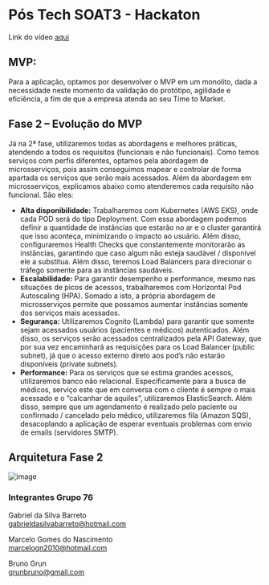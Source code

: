 # Pós Tech SOAT3 - Hackaton
Link do vídeo <a href="https://youtu.be/BHP-Xmezx9s" target="_blank">aqui</a> <br>
## MVP: 
Para a aplicação, optamos por desenvolver o MVP em um monolito, dada a necessidade neste momento da validação do protótipo, agilidade e eficiência, a fim de que a empresa atenda ao seu Time to Market.

## Fase 2 – Evolução do MVP
Já na 2ª fase, utilizaremos todas as abordagens e melhores práticas, atendendo a todos os requisitos (funcionais e não funcionais).
Como temos serviços com perfis diferentes, optamos pela abordagem de microsserviços, pois assim conseguimos mapear e controlar de forma apartada os serviços que serão mais acessados.
Além da abordagem em microsserviços, explicamos abaixo como atenderemos cada requisito não funcional. São eles:
- <b>Alta disponibilidade:</b> Trabalharemos com Kubernetes (AWS EKS), onde cada POD será do tipo Deployment. Com essa abordagem podemos definir a quantidade de instâncias que estarão no ar e o cluster garantirá que isso aconteça, minimizando o impacto ao usuário. Além disso, configuraremos Health Checks que constantemente monitorarão as instâncias, garantindo que caso algum não esteja saudável / disponível ele a substitua. Além disso, teremos Load Balancers para direcionar o tráfego somente para as instâncias saudáveis.
- <b>Escalabilidade:</b> Para garantir desempenho e performance, mesmo nas situações de picos de acessos, trabalharemos com Horizontal Pod Autoscaling (HPA). Somado a isto, a própria abordagem de microsserviços permite que possamos aumentar instâncias somente dos serviços mais acessados.
- <b>Segurança:</b> Utilizaremos Cognito (Lambda) para garantir que somente sejam acessados usuários (pacientes e médicos) autenticados. Além disso, os serviços serão acessados centralizados pela API Gateway, que por sua vez encaminhará as requisições para os Load Balancer (public subnet), já que o acesso externo direto aos pod’s não estarão disponíveis (private subnets).
- <b>Performance:</b> Para os serviços que se estima grandes acessos, utilizaremos banco não relacional. Especificamente para a busca de médicos, serviço este que em conversa com o cliente é sempre o mais acessado e o “calcanhar de aquiles”, utilizaremos ElasticSearch. Além disso, sempre que um agendamento é realizado pelo paciente ou confirmado / cancelado pelo médico, utilizaremos fila (Amazon SQS), desacoplando  a aplicação de esperar eventuais problemas com envio de emails (servidores SMTP).

## Arquitetura Fase 2

![image](https://github.com/user-attachments/assets/4a3c2b19-4326-4cfe-bb94-bd1e1fe629d4)


### Integrantes Grupo 76

Gabriel da Silva Barreto<br>
gabrieldasilvabarreto@hotmail.com

Marcelo Gomes do Nascimento <br>
marcelogn2010@hotmail.com

Bruno Grun <br>
grunbruno@gmail.com
